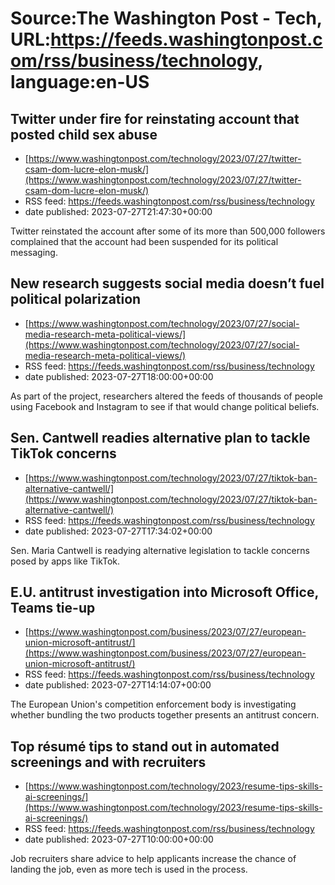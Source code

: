 # Source:The Washington Post - Tech, URL:https://feeds.washingtonpost.com/rss/business/technology, language:en-US

## Twitter under fire for reinstating account that posted child sex abuse
 - [https://www.washingtonpost.com/technology/2023/07/27/twitter-csam-dom-lucre-elon-musk/](https://www.washingtonpost.com/technology/2023/07/27/twitter-csam-dom-lucre-elon-musk/)
 - RSS feed: https://feeds.washingtonpost.com/rss/business/technology
 - date published: 2023-07-27T21:47:30+00:00

Twitter reinstated the account after some of its more than 500,000 followers complained that the account had been suspended for its political messaging.

## New research suggests social media doesn’t fuel political polarization
 - [https://www.washingtonpost.com/technology/2023/07/27/social-media-research-meta-political-views/](https://www.washingtonpost.com/technology/2023/07/27/social-media-research-meta-political-views/)
 - RSS feed: https://feeds.washingtonpost.com/rss/business/technology
 - date published: 2023-07-27T18:00:00+00:00

As part of the project, researchers altered the feeds of thousands of people using Facebook and Instagram to see if that would change political beliefs.

## Sen. Cantwell readies alternative plan to tackle TikTok concerns
 - [https://www.washingtonpost.com/technology/2023/07/27/tiktok-ban-alternative-cantwell/](https://www.washingtonpost.com/technology/2023/07/27/tiktok-ban-alternative-cantwell/)
 - RSS feed: https://feeds.washingtonpost.com/rss/business/technology
 - date published: 2023-07-27T17:34:02+00:00

Sen. Maria Cantwell is readying alternative legislation to tackle concerns posed by apps like TikTok.

## E.U. antitrust investigation into Microsoft Office, Teams tie-up
 - [https://www.washingtonpost.com/business/2023/07/27/european-union-microsoft-antitrust/](https://www.washingtonpost.com/business/2023/07/27/european-union-microsoft-antitrust/)
 - RSS feed: https://feeds.washingtonpost.com/rss/business/technology
 - date published: 2023-07-27T14:14:07+00:00

The European Union's competition enforcement body is investigating whether bundling the two products together presents an antitrust concern.

## Top résumé tips to stand out in automated screenings and with recruiters
 - [https://www.washingtonpost.com/technology/2023/resume-tips-skills-ai-screenings/](https://www.washingtonpost.com/technology/2023/resume-tips-skills-ai-screenings/)
 - RSS feed: https://feeds.washingtonpost.com/rss/business/technology
 - date published: 2023-07-27T10:00:00+00:00

Job recruiters share advice to help applicants increase the chance of landing the job, even as more tech is used in the process.

